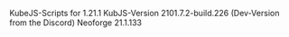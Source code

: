 KubeJS-Scripts for 1.21.1 
KubJS-Version 2101.7.2-build.226 (Dev-Version from the Discord) 
Neoforge 21.1.133
